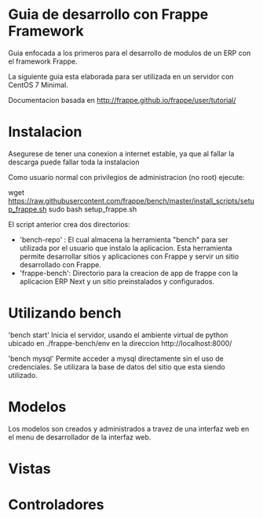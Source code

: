 Guia de desarrollo con Frappe Framework
=======================================

Guia enfocada a los primeros para el desarrollo de modulos de un ERP con el framework Frappe.

La siguiente guia esta elaborada para ser utilizada en un servidor con CentOS 7 Minimal.

Documentacion basada en http://frappe.github.io/frappe/user/tutorial/

Instalacion
===========
Asegurese de tener una conexion a internet estable, ya que al fallar la descarga puede fallar toda la instalacion

Como usuario normal con privilegios de administracion (no root) ejecute:

 wget https://raw.githubusercontent.com/frappe/bench/master/install_scripts/setup_frappe.sh
 sudo bash setup_frappe.sh

El script anterior crea dos directorios:
* 'bench-repo' : El cual almacena la herramienta "bench" para ser utilizada por el usuario que instalo la aplicacion. Esta herramienta permite desarrollar sitios y aplicaciones con Frappe y servir un sitio desarrollado con Frappe.
* 'frappe-bench': Directorio para la creacion de app de frappe con la aplicacion ERP Next y un sitio preinstalados y configurados.


Utilizando bench
================

'bench start'
Inicia el servidor, usando el ambiente virtual de python ubicado en ./frappe-bench/env en la direccion http://localhost:8000/

'bench mysql'
Permite acceder a mysql directamente sin el uso de credenciales. Se utilizara la base de datos del sitio que esta siendo utilizado.

Modelos
=======

Los modelos son creados y administrados a travez de una interfaz web en el menu de desarrollador de la interfaz web.


Vistas
======


Controladores
=============
